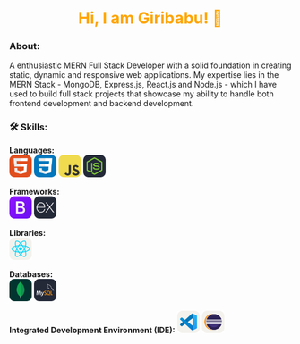 <h1 align='center' style="color:orange">
  Hi, I am Giribabu! 👋
</h1>

<div>
  <h3>About:</h3>
  <p>
    A enthusiastic MERN Full Stack Developer with a solid foundation in creating static, dynamic and responsive web applications. My expertise lies in the MERN Stack     - MongoDB, Express.js, React.js and Node.js - which I have used to build full stack projects that showcase my ability to handle both frontend development and 
    backend development.
  </p>
</div>

<div>
  <h3>🛠️ Skills:</h3>
  <p>
    <b>Languages:</b> <br />
    <img src="https://github.com/tandpfun/skill-icons/blob/main/icons/HTML.svg" width=40 height=40 />
    <img src="https://github.com/tandpfun/skill-icons/blob/main/icons/CSS.svg" width=40 height=40 />
    <img src="https://github.com/tandpfun/skill-icons/blob/main/icons/JavaScript.svg" width=40 height=40 />
    <img src="https://github.com/tandpfun/skill-icons/blob/main/icons/NodeJS-Dark.svg" width=40 height=40 />
  </p>

  <p>
    <b>Frameworks:</b> <br />
    <img src="https://github.com/tandpfun/skill-icons/blob/main/icons/Bootstrap.svg" width=40 height=40 />
    <img src="https://github.com/tandpfun/skill-icons/blob/main/icons/ExpressJS-Dark.svg" width=40 height=40 />
  </p>

  <p>
    <b>Libraries:</b> <br />
    <img src="https://github.com/tandpfun/skill-icons/blob/main/icons/React-Light.svg" width=40 height=40 />
  </p>

  <p>
    <b>Databases:</b> <br />
    <img src="https://github.com/tandpfun/skill-icons/blob/main/icons/MongoDB.svg" width=40 height=40 />
    <img src="https://github.com/tandpfun/skill-icons/blob/main/icons/MySQL-Dark.svg" width=40 height=40 />
  </p>

  <p>
    <b>Integrated Development Environment (IDE):</b>
    <img src="https://github.com/tandpfun/skill-icons/blob/main/icons/VSCode-Light.svg" width=40 height=40 />
    <img src="https://github.com/tandpfun/skill-icons/blob/main/icons/Eclipse-Light.svg" width=40 height=40 />
  </p>
</div>
